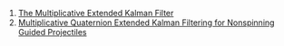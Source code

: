 1. [The Multiplicative Extended Kalman Filter](https://matthewhampsey.github.io/blog/2020/07/18/mekf)
2. [Multiplicative Quaternion Extended Kalman Filtering for Nonspinning Guided Projectiles](https://apps.dtic.mil/sti/pdfs/ADA588831.pdf)

